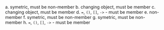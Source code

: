 a. symetric, must be non-member
b. changing object, must be member
c. changing object, must be member
d. `=`, `()`, `[]`, `->` - must be member
e. non-member
f. symetric, must be non-member
g. symetric, must be non-member
h. `=`, `()`, `[]`, `->` - must be member
